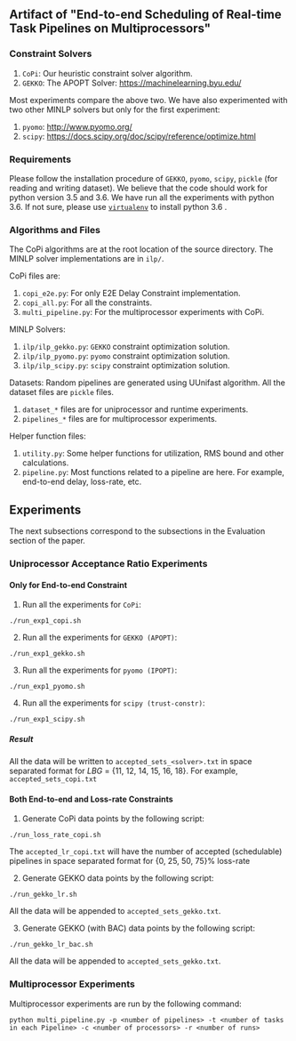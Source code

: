 ## Artifact of "End-to-end Scheduling of Real-time Task Pipelines on Multiprocessors"

### Constraint Solvers

1. `CoPi`: Our heuristic constraint solver algorithm.
2. `GEKKO`: The APOPT Solver: https://machinelearning.byu.edu/

Most experiments compare the above two. We have also experimented with two other MINLP solvers but only for the first experiment:

1. `pyomo`: http://www.pyomo.org/
2. `scipy`: https://docs.scipy.org/doc/scipy/reference/optimize.html

### Requirements

Please follow the installation procedure of `GEKKO`, `pyomo`, `scipy`, `pickle` (for reading and writing dataset). We believe that the code should work for python version 3.5 and 3.6. We have run all the experiments with python 3.6. If not sure, please use [`virtualenv`](https://virtualenv.pypa.io/en/latest/) to install python 3.6 .

### Algorithms and Files
The CoPi algorithms are at the root location of the source directory.
The MINLP solver implementations are in `ilp/`.

CoPi files are:
1. `copi_e2e.py`: For only E2E Delay Constraint implementation.
2. `copi_all.py`: For all the constraints.
3. `multi_pipeline.py`: For the multiprocessor experiments with CoPi.

MINLP Solvers:
1. `ilp/ilp_gekko.py`: `GEKKO` constraint optimization solution.
2. `ilp/ilp_pyomo.py`: `pyomo` constraint optimization solution.
3. `ilp/ilp_scipy.py`: `scipy` constraint optimization solution.

Datasets:
Random pipelines are generated using UUnifast algorithm. All the dataset files are `pickle` files.
1. `dataset_*` files are for uniprocessor and runtime experiments.
2. `pipelines_*` files are for multiprocessor experiments.

Helper function files:
1. `utility.py`: Some helper functions for utilization, RMS bound and other calculations.
2. `pipeline.py`: Most functions related to a pipeline are here. For example, end-to-end delay, loss-rate, etc.

## Experiments

The next subsections correspond to the subsections in the Evaluation section of the paper.

### Uniprocessor Acceptance Ratio Experiments

#### Only for End-to-end Constraint

1. Run all the experiments for `CoPi`:

```
./run_exp1_copi.sh
```

2. Run all the experiments for `GEKKO (APOPT)`:
```
./run_exp1_gekko.sh
```

3. Run all the experiments for `pyomo (IPOPT)`:
```
./run_exp1_pyomo.sh
```

4. Run all the experiments for `scipy (trust-constr)`:
```
./run_exp1_scipy.sh
```
##### Result
All the data will be written to `accepted_sets_<solver>.txt` in space separated format for *LBG* = {11, 12, 14, 15, 16, 18}. For example, `accepted_sets_copi.txt`

#### Both End-to-end and Loss-rate Constraints

1. Generate CoPi data points by the following script:
```
./run_loss_rate_copi.sh
```
The `accepted_lr_copi.txt` will have the number of accepted (schedulable) pipelines in space separated format for {0, 25, 50, 75}% loss-rate

2. Generate GEKKO data points by the following script:
```
./run_gekko_lr.sh
```
All the data will be appended to `accepted_sets_gekko.txt`.

3. Generate GEKKO (with BAC) data points by the following script:
```
./run_gekko_lr_bac.sh
```
All the data will be appended to `accepted_sets_gekko.txt`.

<!-- ### Solver Runtime Overhead -->

<!-- ### CoPi Performance Insight -->

### Multiprocessor Experiments

Multiprocessor experiments are run by the following command:

```
python multi_pipeline.py -p <number of pipelines> -t <number of tasks in each Pipeline> -c <number of processors> -r <number of runs>
```
